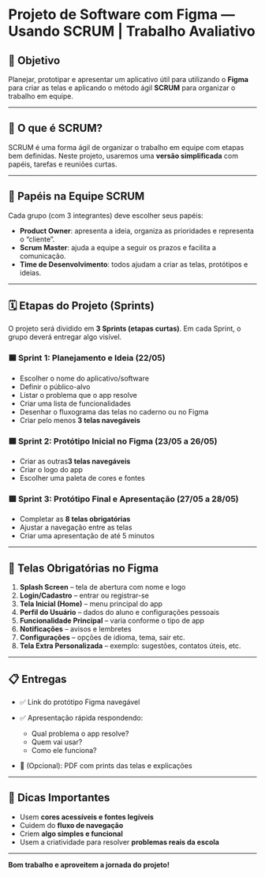 # Projeto de Software com Figma — Usando SCRUM | Trabalho Avaliativo

## 🎯 Objetivo

Planejar, prototipar e apresentar um aplicativo útil para utilizando o **Figma** para criar as telas e aplicando o método ágil **SCRUM** para organizar o trabalho em equipe.

---

## 🧠 O que é SCRUM?

SCRUM é uma forma ágil de organizar o trabalho em equipe com etapas bem definidas. Neste projeto, usaremos uma **versão simplificada** com papéis, tarefas e reuniões curtas.

---

## 👥 Papéis na Equipe SCRUM

Cada grupo (com 3 integrantes) deve escolher seus papéis:

- **Product Owner**: apresenta a ideia, organiza as prioridades e representa o “cliente”.
- **Scrum Master**: ajuda a equipe a seguir os prazos e facilita a comunicação.
- **Time de Desenvolvimento**: todos ajudam a criar as telas, protótipos e ideias.

---

## 🗓 Etapas do Projeto (Sprints)

O projeto será dividido em **3 Sprints (etapas curtas)**. Em cada Sprint, o grupo deverá entregar algo visível.

### 🟦 Sprint 1: Planejamento e Ideia (22/05)
- Escolher o nome do aplicativo/software
- Definir o público-alvo
- Listar o problema que o app resolve
- Criar uma lista de funcionalidades
- Desenhar o fluxograma das telas no caderno ou no Figma
- Criar pelo menos **3 telas navegáveis**

### 🟩 Sprint 2: Protótipo Inicial no Figma (23/05 a 26/05)
- Criar as outras**3 telas navegáveis**
- Criar o logo do app
- Escolher uma paleta de cores e fontes

### 🟥 Sprint 3: Protótipo Final e Apresentação (27/05 a 28/05)


- Completar as **8 telas obrigatórias**
- Ajustar a navegação entre as telas
- Criar uma apresentação de até 5 minutos

---

## 📱 Telas Obrigatórias no Figma

1. **Splash Screen** – tela de abertura com nome e logo  
2. **Login/Cadastro** – entrar ou registrar-se  
3. **Tela Inicial (Home)** – menu principal do app  
4. **Perfil do Usuário** – dados do aluno e configurações pessoais  
5. **Funcionalidade Principal** – varia conforme o tipo de app  
6. **Notificações** – avisos e lembretes  
7. **Configurações** – opções de idioma, tema, sair etc.  
8. **Tela Extra Personalizada** – exemplo: sugestões, contatos úteis, etc.

---

## 📋 Entregas

- ✅ Link do protótipo Figma navegável  
- ✅ Apresentação rápida respondendo:
  - Qual problema o app resolve?
  - Quem vai usar?
  - Como ele funciona?

- 📎 (Opcional): PDF com prints das telas e explicações

---

## 📌 Dicas Importantes

- Usem **cores acessíveis e fontes legíveis**
- Cuidem do **fluxo de navegação**
- Criem **algo simples e funcional**
- Usem a criatividade para resolver **problemas reais da escola**

---

**Bom trabalho e aproveitem a jornada do projeto!**  

